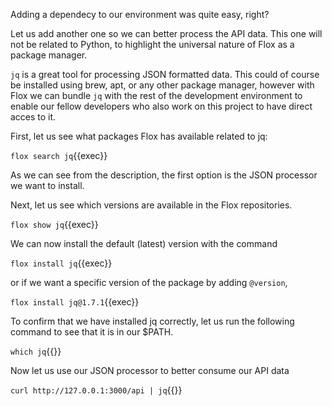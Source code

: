 Adding a dependecy to our environment was quite easy, right?

Let us add another one so we can better process the API data. This one will not be related to Python, to highlight the universal nature of Flox as a package manager.

`jq` is a great tool for processing JSON formatted data. This could of course be installed using brew, apt, or any other package manager, however with Flox we can bundle `jq` with the rest of the development environment to enable our fellow developers who also work on this project to have direct acces to it.

First, let us see what packages Flox has available related to jq:

`flox search jq`{{exec}}

As we can see from the description, the first option is the JSON processor we want to install.

Next, let us see which versions are available in the Flox repositories.

`flox show jq`{{exec}}

We can now install the default (latest) version with the command 

`flox install jq`{{exec}}

or if we want a specific version of the package by adding `@version`,

`flox install jq@1.7.1`{{exec}}

To confirm that we have installed jq correctly, let us run the following command to see that it is in our $PATH.

`which jq`{{}}

Now let us use our JSON processor to better consume our API data

`curl http://127.0.0.1:3000/api | jq`{{}}
